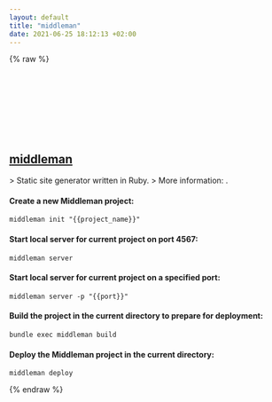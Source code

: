 ```yaml
---
layout: default
title: "middleman"
date: 2021-06-25 18:12:13 +02:00
---
```

{% raw %}
<h2 id="middleman">
  <a href="/en/common/middleman.html">middleman</a> <a href="#middleman"><svg class="icon">
    <use href="/assets/images/unicode_sprite.svg#link" />
  </svg></a>
</h2>
> Static site generator written in Ruby.
> More information: <https://middlemanapp.com/>.

#### Create a new Middleman project:
```shell
middleman init "{{project_name}}"
```
#### Start local server for current project on port 4567:
```shell
middleman server
```
#### Start local server for current project on a specified port:
```shell
middleman server -p "{{port}}"
```
#### Build the project in the current directory to prepare for deployment:
```shell
bundle exec middleman build
```
#### Deploy the Middleman project in the current directory:
```shell
middleman deploy
```
{% endraw %}